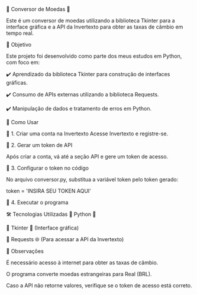 🏦 Conversor de Moedas 💱

Este é um conversor de moedas utilizando a biblioteca Tkinter para a interface gráfica e a API da Invertexto para obter as taxas de câmbio em tempo real.

🎯 Objetivo

Este projeto foi desenvolvido como parte dos meus estudos em Python, com foco em:

✔️ Aprendizado da biblioteca Tkinter para construção de interfaces gráficas.

✔️ Consumo de APIs externas utilizando a biblioteca Requests.

✔️ Manipulação de dados e tratamento de erros em Python.


🚀 Como Usar

🔹 1. Criar uma conta na Invertexto
Acesse Invertexto e registre-se.

🔹 2. Gerar um token de API

Após criar a conta, vá até a seção API e gere um token de acesso.

🔹 3. Configurar o token no código

No arquivo conversor.py, substitua a variável token pelo token gerado:


token = 'INSIRA SEU TOKEN AQUI'

🔹 4. Executar o programa

🛠 Tecnologias Utilizadas
🔹 Python 🐍

🔹 Tkinter 🎨 (Interface gráfica)

🔹 Requests 🌐 (Para acessar a API da Invertexto)

📌 Observações

É necessário acesso à internet para obter as taxas de câmbio.

O programa converte moedas estrangeiras para Real (BRL).

Caso a API não retorne valores, verifique se o token de acesso está correto.
